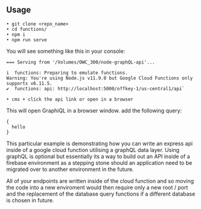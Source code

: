 ## Usage

```
• git clone <repo_name>
• cd functions/
• npm i
• npm run serve
```

You will see something like this in your console:

```
=== Serving from '/Volumes/OWC_300/node-graphQL-api'...

i  functions: Preparing to emulate functions.
Warning: You're using Node.js v11.9.0 but Google Cloud Functions only supports v6.11.5.
✔  functions: api: http://localhost:5000/offkey-1/us-central1/api`
```

```
• cms + click the api link or open in a browser
```

This will open GraphiQL in a browser window. add the following query:

```
{
  hello
}
```
This particular example is demonstrating how you can write an express api inside of a google cloud function utilising a graphQL data layer. Using graphQL is optional but essentially its a way to build out an API inside of a firebase environment as a stepping stone should an application need to be migrated over to another environment in the future.

All of your endpoints are written inside of the cloud function and so moving the code into a new enviroment would then require only a new root / port and the replacement of the database query functions if a different database is chosen in future.
